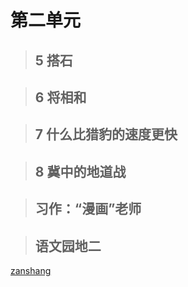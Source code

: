 # 第二单元

<Ebook grade="xxyw5a" :pages="15" :paged="15" ></Ebook> 


> ## 5 搭石

<Ebook grade="xxyw5a" :pages="16" :paged="17" ></Ebook> 


> ## 6 将相和

<Ebook grade="xxyw5a" :pages="18" :paged="21" ></Ebook> 


> ## 7 什么比猎豹的速度更快

<Ebook grade="xxyw5a" :pages="22" :paged="24" ></Ebook> 


> ## 8 冀中的地道战

<Ebook grade="xxyw5a" :pages="25" :paged="27" ></Ebook> 


> ## 习作：“漫画”老师

<Ebook grade="xxyw5a" :pages="28" :paged="28" ></Ebook> 


> ## 语文园地二

<Ebook grade="xxyw5a" :pages="29" :paged="30" ></Ebook> 


[zanshang](../res/zanshang.md ':include')